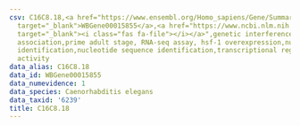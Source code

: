 ```yaml
---
csv: C16C8.18,<a href="https://www.ensembl.org/Homo_sapiens/Gene/Summary?db=core;g=WBGene00015855"
  target="_blank">WBGene00015855</a>,<a href="https://www.ncbi.nlm.nih.gov/pubmed/30894454"
  target="_blank"><i class="fas fa-file"></i></a>",genetic interference,functional
  association,prime adult stage, RNA-seq assay, hsf-1 overexpression,nucleotide sequence
  identification,nucleotide sequence identification,transcriptional regulation,up-regulates
  activity
data_alias: C16C8.18
data_id: WBGene00015855
data_numevidence: 1
data_species: Caenorhabditis elegans
data_taxid: '6239'
title: C16C8.18
---
```


